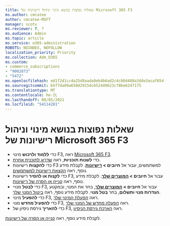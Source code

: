 ```yaml
---
title: שאלות נפוצות בנושא מינוי וניהול רישיונות של Microsoft 365 F3
ms.author: cmcatee
author: cmcatee-MSFT
manager: scotv
ms.reviewer: ?, ?
ms.audience: Admin
ms.topic: article
ms.service: o365-administration
ROBOTS: NOINDEX, NOFOLLOW
localization_priority: Priority
ms.collection: Adm_O365
ms.custom:
- commerce_subscriptions
- "9002873"
- "5472"
ms.openlocfilehash: ed1f2d1cc4a25d8aada0eb4b6ad2c4c004408a3dde3acaf654f575f470391031
ms.sourcegitcommit: b5f7da89a650d2915dc652449623c78be6247175
ms.translationtype: MT
ms.contentlocale: he-IL
ms.lasthandoff: 08/05/2021
ms.locfileid: "54114281"
---
```

# <a name="microsoft-365-f3-subscription-and-license-management-faq"></a>שאלות נפוצות בנושא מינוי וניהול רישיונות של Microsoft 365 F3

- כדי **ללמוד ולרכוש** מינוי F3, ראה [Microsoft 365 F3](https://www.microsoft.com/microsoft-365/microsoft-365-enterprise-f3?activetab=pivot%3aoverviewtab).
- כדי **לשנות תוכניות**, ראה [שדרוג לתוכנית אחרת](https://docs.microsoft.com/microsoft-365/commerce/subscriptions/upgrade-to-different-plan).
- כדי **להקצות** רישיונות F3 למשתמשים, עבור אל **חיובים > [רישיונות](https://go.microsoft.com/fwlink/p/?linkid=842264)**. לקבלת מידע נוסף, ראה [הקצאת רישיונות למשתמשים](https://docs.microsoft.com/microsoft-365/admin/manage/assign-licenses-to-users).
- כדי **לקנות או להסיר** רישיונות F3, עבור אל **חיובים > [המוצרים שלך](https://go.microsoft.com/fwlink/p/?linkid=842054)**. לקבלת מידע נוסף, ראה [קנייה או הסרה של רישיונות](https://docs.microsoft.com/microsoft-365/commerce/licenses/buy-licenses#buy-or-remove-licenses-for-your-business-subscription).
- כדי **לבטל** מנויי F3, עבור אל **חיובים > [המוצרים שלך](https://go.microsoft.com/fwlink/p/?linkid=842054)**, בחר את המנוי, ובמקטע **הגדרות מנוי ותשלום**, בחר **בטל מנוי**. לקבלת מידע נוסף, ראה [ביטול המנוי שלך](https://docs.microsoft.com/microsoft-365/commerce/subscriptions/cancel-your-subscription).
- כדי **להפעיל** מינוי F3, ראה [הפעלת המינוי שלך](https://docs.microsoft.com/alchemyinsights/activate-your-office-365-subscription).
- כדי **להפעיל מחדש** מנוי F3, ראה [הפעלה מחדש של המנוי שלך](https://docs.microsoft.com/alchemyinsights/reactivate-your-subscription).
- כדי **להאריך** גירסת ניסיון של F3, ראה [הארכת גירסת הניסיון](https://docs.microsoft.com/microsoft-365/commerce/extend-your-trial).

לקבלת מידע נוסף, ראה [קנייה או הסרה של רישיונות](https://docs.microsoft.com/microsoft-365/commerce/licenses/buy-licenses).